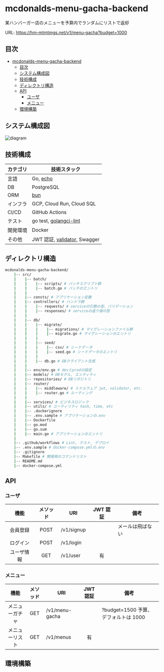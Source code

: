 # mcdonalds-menu-gacha-backend

某ハンバーガー店のメニューを予算内でランダムにリストで返却

URL: https://hm-mtmtmgs.net/v1/menu-gacha?budget=1000

## 目次

- [mcdonalds-menu-gacha-backend](#mcdonalds-menu-gacha-backend)
  - [目次](#目次)
  - [システム構成図](#システム構成図)
  - [技術構成](#技術構成)
  - [ディレクトリ構造](#ディレクトリ構造)
  - [API](#api)
    - [ユーザ](#ユーザ)
    - [メニュー](#メニュー)
  - [環境構築](#環境構築)

## システム構成図
![diagram](https://github.com/hm-mtmtmgs/mcdonalds-menu-gacha-backend/assets/150935913/0dd36170-b773-46bd-bddd-3c0580a19216)

## 技術構成

| カテゴリ | 技術スタック                                                               |
| -------- | -------------------------------------------------------------------------- |
| 言語     | Go, [echo](https://github.com/labstack/echo)                               |
| DB       | PostgreSQL                                                                 |
| ORM      | [bun](https://github.com/uptrace/bun)                                      |
| インフラ | GCP, Cloud Run, Cloud SQL                                                  |
| CI/CD    | GitHub Actions                                                             |
| テスト   | go test, [golangci-lint](https://github.com/golangci/golangci-lint)        |
| 開発環境 | Docker                                                                     |
| その他   | JWT 認証, [validator](https://github.com/go-playground/validator), Swagger |

## ディレクトリ構造

```sh
mcdonalds-menu-gacha-backend/
    |-- src/
    |    |-- batch/
    |    |    |-- scripts/ # バッチスクリプト群
    |    |    |-- batch.go # バッチのエントリ
    |    |
    |    |-- consts/ # アプリケーション定数
    |    |-- controllers/ # ハンドラ群
    |    |    |-- requests/ # serviceの引数の型、バリデーション
    |    |    |-- responses/ # serviceの返り値の型
    |    |
    |    |-- db/
    |    |    |-- migrate/
    |    |    |    |-- migrations/ # マイグレーションファイル群
    |    |    |    |-- migrate.go # マイグレーションのエントリ
    |    |    |
    |    |    |-- seed/
    |    |    |    |-- csv/ # シードデータ
    |    |    |    |-- seed.go # シードデータのエントリ
    |    |    |
    |    |    |-- db.go # DBクライアント生成
    |    |
    |    |-- env/env.go # devとprodの設定
    |    |-- models/ # DBモデル, エンティティ
    |    |-- repositories/ # DBリポジトリ
    |    |-- router/
    |    |    |-- middleware/ # ミドルウェア jwt, validator, etc.
    |    |    |-- router.go # ルーティング
    |    |
    |    |-- services/ # ビジネスロジック
    |    |-- utils/ # ユーティリティ hash, time, etc
    |    |-- .dockerignore
    |    |-- .env.sample # アプリケーションの.env
    |    |-- Dockerfile
    |    |-- go.mod
    |    |-- go.sum
    |    |-- main.go # アプリケーションのエントリ
    |
    |-- .github/workflows # Lint, テスト, デプロイ
    |-- .env.sample # docker-compose.ymlの.env
    |-- .gitignore
    |-- Makefile # 開発用のコマンドリスト
    |-- README.md
    |-- docker-compose.yml
```

## API

### ユーザ

|    機能    | メソッド | URI        | JWT 認証 | 備考             |
| :--------: | :------: | ---------- | :------: | ---------------- |
|  会員登録  |   POST   | /v1/signup |          | メールは飛ばない |
|  ログイン  |   POST   | /v1/login  |          |                  |
| ユーザ情報 |   GET    | /v1/user   |    有    |                  |

### メニュー

|      機能      | メソッド | URI            | JWT 認証 | 備考                                 |
| :------------: | :------: | -------------- | :------: | ------------------------------------ |
| メニューガチャ |   GET    | /v1/menu-gacha |          | ?budget=1500 予算、デフォルトは 1000 |
| メニューリスト |   GET    | /v1/menus      |    有    |                                      |

## 環境構築
